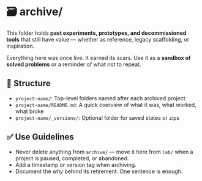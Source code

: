 # 🗃️ archive/

This folder holds **past experiments, prototypes, and decommissioned tools** that still have value — whether as reference, legacy scaffolding, or inspiration.

Everything here was once live. It earned its scars. Use it as a **sandbox of solved problems** or a reminder of what not to repeat.

## 📁 Structure

- `project-name/`: Top-level folders named after each archived project
- `project-name/README.md`: A quick overview of what it was, what worked, what broke
- `project-name/_versions/`: Optional folder for saved states or zips

## ✅ Use Guidelines

- Never delete anything from `archive/` — move it here from `lab/` when a project is paused, completed, or abandoned.
- Add a timestamp or version tag when archiving.
- Document the *why* behind its retirement. One sentence is enough.
